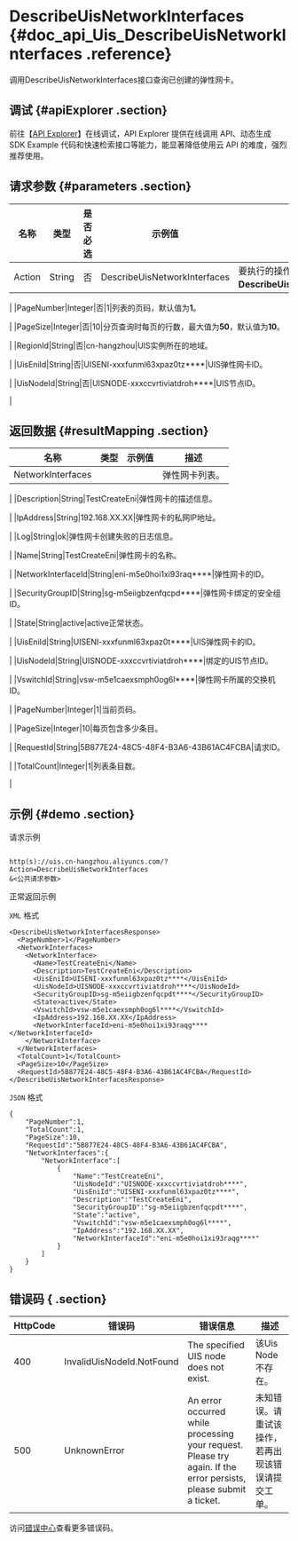 # DescribeUisNetworkInterfaces {#doc_api_Uis_DescribeUisNetworkInterfaces .reference}

调用DescribeUisNetworkInterfaces接口查询已创建的弹性网卡。

## 调试 {#apiExplorer .section}

前往【[API Explorer](https://api.aliyun.com/#product=Uis&api=DescribeUisNetworkInterfaces)】在线调试，API Explorer 提供在线调用 API、动态生成 SDK Example 代码和快速检索接口等能力，能显著降低使用云 API 的难度，强烈推荐使用。

## 请求参数 {#parameters .section}

|名称|类型|是否必选|示例值|描述|
|--|--|----|---|--|
|Action|String|否|DescribeUisNetworkInterfaces|要执行的操作。 取值：**DescribeUisNetworkInterfaces**。

 |
|PageNumber|Integer|否|1|列表的页码，默认值为**1**。

 |
|PageSize|Integer|否|10|分页查询时每页的行数，最大值为**50**，默认值为**10**。

 |
|RegionId|String|否|cn-hangzhou|UIS实例所在的地域。

 |
|UisEniId|String|否|UISENI-xxxfunml63xpaz0tz\*\*\*\*|UIS弹性网卡ID。

 |
|UisNodeId|String|否|UISNODE-xxxccvrtiviatdroh\*\*\*\*|UIS节点ID。

 |

## 返回数据 {#resultMapping .section}

|名称|类型|示例值|描述|
|--|--|---|--|
|NetworkInterfaces| | |弹性网卡列表。

 |
|Description|String|TestCreateEni|弹性网卡的描述信息。

 |
|IpAddress|String|192.168.XX.XX|弹性网卡的私网IP地址。

 |
|Log|String|ok|弹性网卡创建失败的日志信息。

 |
|Name|String|TestCreateEni|弹性网卡的名称。

 |
|NetworkInterfaceId|String|eni-m5e0hoi1xi93raq\*\*\*\*|弹性网卡的ID。

 |
|SecurityGroupID|String|sg-m5eiigbzenfqcpd\*\*\*\*|弹性网卡绑定的安全组ID。

 |
|State|String|active|active正常状态。

 |
|UisEniId|String|UISENI-xxxfunml63xpaz0t\*\*\*\*|UIS弹性网卡的ID。

 |
|UisNodeId|String|UISNODE-xxxccvrtiviatdroh\*\*\*\*|绑定的UIS节点ID。

 |
|VswitchId|String|vsw-m5e1caexsmph0og6l\*\*\*\*|弹性网卡所属的交换机ID。

 |
|PageNumber|Integer|1|当前页码。

 |
|PageSize|Integer|10|每页包含多少条目。

 |
|RequestId|String|5B877E24-48C5-48F4-B3A6-43B61AC4FCBA|请求ID。

 |
|TotalCount|Integer|1|列表条目数。

 |

## 示例 {#demo .section}

请求示例

``` {#request_demo}

http(s)://uis.cn-hangzhou.aliyuncs.com/?Action=DescribeUisNetworkInterfaces
&<公共请求参数>

```

正常返回示例

`XML` 格式

``` {#xml_return_success_demo}
<DescribeUisNetworkInterfacesResponse>
  <PageNumber>1</PageNumber>
  <NetworkInterfaces>
    <NetworkInterface>
      <Name>TestCreateEni</Name>
      <Description>TestCreateEni</Description>
      <UisEniId>UISENI-xxxfunml63xpaz0tz****</UisEniId>
      <UisNodeId>UISNODE-xxxccvrtiviatdroh****</UisNodeId>
      <SecurityGroupID>sg-m5eiigbzenfqcpdt****</SecurityGroupID>
      <State>active</State>
      <VswitchId>vsw-m5e1caexsmph0og6l****</VswitchId>
      <IpAddress>192.168.XX.XX</IpAddress>
      <NetworkInterfaceId>eni-m5e0hoi1xi93raqg****</NetworkInterfaceId>
    </NetworkInterface>
  </NetworkInterfaces>
  <TotalCount>1</TotalCount>
  <PageSize>10</PageSize>
  <RequestId>5B877E24-48C5-48F4-B3A6-43B61AC4FCBA</RequestId>
</DescribeUisNetworkInterfacesResponse>

```

`JSON` 格式

``` {#json_return_success_demo}
{
	"PageNumber":1,
	"TotalCount":1,
	"PageSize":10,
	"RequestId":"5B877E24-48C5-48F4-B3A6-43B61AC4FCBA",
	"NetworkInterfaces":{
		"NetworkInterface":[
			{
				"Name":"TestCreateEni",
				"UisNodeId":"UISNODE-xxxccvrtiviatdroh****",
				"UisEniId":"UISENI-xxxfunml63xpaz0tz****",
				"Description":"TestCreateEni",
				"SecurityGroupID":"sg-m5eiigbzenfqcpdt****",
				"State":"active",
				"VswitchId":"vsw-m5e1caexsmph0og6l****",
				"IpAddress":"192.168.XX.XX",
				"NetworkInterfaceId":"eni-m5e0hoi1xi93raqg****"
			}
		]
	}
}
```

## 错误码 { .section}

|HttpCode|错误码|错误信息|描述|
|--------|---|----|--|
|400|InvalidUisNodeId.NotFound|The specified UIS node does not exist.|该Uis Node不存在。|
|500|UnknownError|An error occurred while processing your request. Please try again. If the error persists, please submit a ticket.|未知错误。请重试该操作，若再出现该错误请提交工单。|

访问[错误中心](https://error-center.aliyun.com/status/product/Uis)查看更多错误码。

